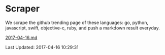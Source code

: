 # Scraper

We scrape the github trending page of these languages: go, python, javascript, swift, objective-c, ruby, and push a markdown result everyday.

[2017-04-16.md](https://github.com/henson/Scraper/blob/master/2017-04-16.md)

Last Updated: 2017-04-16 10:29:31